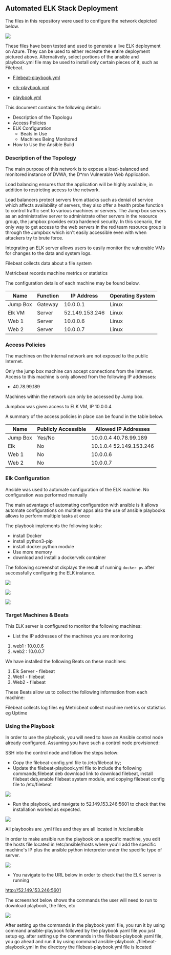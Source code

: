 ## Automated ELK Stack Deployment

The files in this repository were used to configure the network depicted below.


![ ](/Images/elk_project_network_diagram.png)

These files have been tested and used to generate a live ELK deployment on Azure. They can be used to either recreate the entire deployment pictured above. Alternatively, select portions of the ansible and playbook.yml file may be used to install only certain pieces of it, such as Filebeat.

  - [Filebeat-playbook.yml](https://github.com/kwekumills/Kweku_Projectassignment/blob/main/Ansible/filebeat-playbook.yml)

  - [elk-playbook.yml](https://github.com/kwekumills/Kweku_Projectassignment/blob/main/Ansible/elk-playbook.yml)

  - [playbook.yml](https://github.com/kwekumills/Kweku_Projectassignment/blob/main/Ansible/playbook1.yml)






This document contains the following details:
- Description of the Topologu
- Access Policies
- ELK Configuration
  - Beats in Use
  - Machines Being Monitored
- How to Use the Ansible Build


### Description of the Topology

The main purpose of this network is to expose a load-balanced and monitored instance of DVWA, the D*mn Vulnerable Web Application.

Load balancing ensures that the application will be highly available, in addition to restricting access to the network.

Load balancers protect servers from attacks such as denial of service which affects availability of servers, they also offer a health probe function to control traffic sent to various machines or servers. 
The Jump box servers as an administrative server to administrate other servers in the resource group, the jumpbox provides extra hardened security. In this scenario, the only way to get access to the web servers in the red team resource group is through the Jumpbox which isn't easily accessible even with when attackers try to brute force.

Integrating an ELK server allows users to easily monitor the vulnerable VMs for changes to the data and system logs.

Filebeat collects data about a file system

Metricbeat records machine metrics or statistics

The configuration details of each machine may be found below.

| Name     | Function | IP Address    | Operating System |
|----------|----------|---------------|------------------|
| Jump Box | Gateway  | 10.0.0.1      | Linux            |
| Elk VM   | Server   | 52.149.153.246| Linux            |
| Web 1    | Server   | 10.0.0.6      | Linux            |
| Web 2    | Server   | 10.0.0.7      | Linux            |

### Access Policies

The machines on the internal network are not exposed to the public Internet. 

Only the jump box machine can accept connections from the Internet. Access to this machine is only allowed from the following IP addresses:
- 40.78.99.189

Machines within the network can only be accessed by Jump box.

Jumpbox was given access to ELK VM, IP 10.0.0.4

A summary of the access policies in place can be found in the table below.

| Name     | Publicly Accessible | Allowed IP Addresses    |
|----------|---------------------|-------------------------|
| Jump Box | Yes/No              | 10.0.0.4 40.78.99.189   |
|  Elk     | No                  | 10.1.0.4 52.149.153.246 |
|  Web 1   | No                  | 10.0.0.6                |
|  Web 2   | No                  | 10.0.0.7                |

### Elk Configuration

Ansible was used to automate configuration of the ELK machine. No configuration was performed manually

The main advantage of automating configuration with ansible is it allows automate configurations on multitier apps also the use of ansible playbooks allows to perform multiple tasks at once 

The playbook implements the following tasks:
- install Docker
- install python3-pip
- install docker python module
- Use more memory
- download and install a dockervelk container

The following screenshot displays the result of running `docker ps` after successfully configuring the ELK instance.

![ ](/Images/ScreenShot2021-01-02at11.04.46AM.png)

![ ](/Images/ScreenShot2021-01-02at11.03.44AM.png)

![ ](/Images/ScreenShot2021-01-02at11.03.44AM.png)


### Target Machines & Beats
This ELK server is configured to monitor the following machines:
- List the IP addresses of the machines you are monitoring

1. web1 : 10.0.0.6
2. web2 : 10.0.0.7

We have installed the following Beats on these machines:

1. Elk Server - filebeat
2. Web1 - filebeat
3. Web2 - filebeat

These Beats allow us to collect the following information from each machine:

Filebeat collects log files eg
Metricbeat collect machine metrics or statistics eg Uptime

### Using the Playbook
In order to use the playbook, you will need to have an Ansible control node already configured. Assuming you have such a control node provisioned: 

SSH into the control node and follow the steps below:
- Copy the filebeat-config.yml file to /etc/filebeat by;
- Update the filebeat-playbook.yml file to include the following commands;filebeat deb download link to download filebeat, install filebeat deb,enable filebeat system module, and copying filebeat config file to /etc/filebeat

![ ](/Images/ScreenShot2021-01-03at12.08.10AM.png)

- Run the playbook, and navigate to 52.149.153.246:5601 to check that the installation worked as expected.

![ ](/Images/ScreenShot2021-01-03at12.15.09AM.png)


All playbooks are .yml files and they are all located in /etc/ansible


In order to make ansible run the playbook on a specific machine, you edit the hosts file located in /etc/ansible/hosts where you'll add the specific machine's IP plus the ansible python interpreter under the specific type of server.

![ ](/Images/ScreenShot2021-01-02at12.17.52PM.png)

- You navigate to the URL below in order to check that the ELK server is running

http://52.149.153.246:5601

The screenshot below shows the commands the user will need to run to download playbook, the files, etc

![ ](/Images/ScreenShot2021-01-04at8.49.16PM.png)

After setting up the commands in the playbook yaml file, you run it by using command ansible-playbook followed by the playbook yaml file you just setup eg. after setting up the commands in the filebeat-playbook yaml file, you go ahead and run it by using command ansible-playbook ./filebeat-playbook.yml in the directory the filebeat-playbook.yml file is located 
